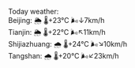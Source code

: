 Today weather:  
Beijing: 🌦   🌡️+23°C 🌬️↓7km/h  
Tianjin: 🌦   🌡️+22°C 🌬️↖11km/h  
Shijiazhuang: 🌧   🌡️+24°C 🌬️↘10km/h  
Tangshan: 🌧   🌡️+20°C 🌬️↙23km/h  
